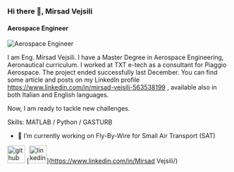 ### Hi there 👋, Mirsad Vejsili
#### Aerospace Engineer
![Aerospace Engineer](https://www.linkedin.com/in/mirsad-vejsili-563538199)

I am Eng. Mirsad Vejsili. I have a Master Degree in Aerospace Engineering, Aeronautical curriculum. I worked at TXT e-tech as a consultant for Piaggio Aerospace. The project ended successfully last December. You can find some article and posts on my LinkedIn profile https://www.linkedin.com/in/mirsad-vejsili-563538199 , available also in both Italian and English languages.

Now, I am ready to tackle new challenges.

Skills: MATLAB / Python / GASTURB

- 🔭 I’m currently working on Fly-By-Wire for Small Air Transport (SAT) 


[<img src='https://cdn.jsdelivr.net/npm/simple-icons@3.0.1/icons/github.svg' alt='github' height='40'>](https://github.com/vejsili)  [<img src='https://cdn.jsdelivr.net/npm/simple-icons@3.0.1/icons/linkedin.svg' alt='linkedin' height='40'>](https://www.linkedin.com/in/Mirsad Vejsili/)  

